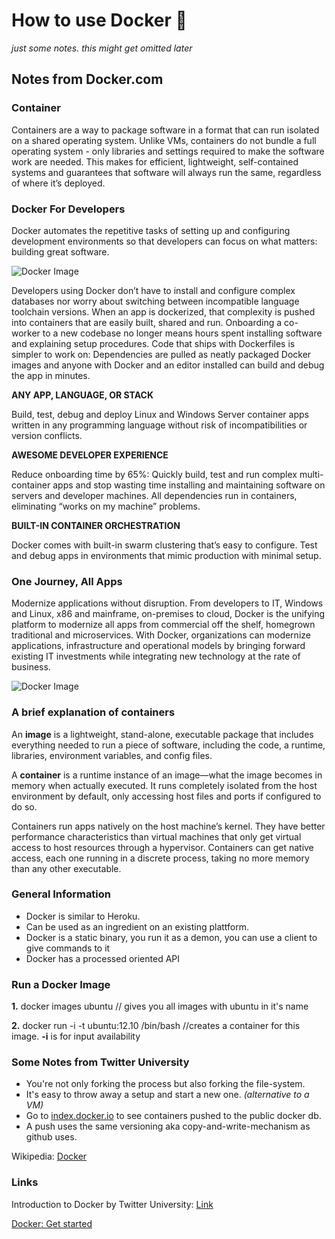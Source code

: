 # How to use Docker 🐳

*just some notes. this might get omitted later*

## Notes from Docker.com

### Container

Containers are a way to package software in a format that can run isolated on a shared operating system. Unlike VMs, containers do not bundle a full operating system - only libraries and settings required to make the software work are needed. This makes for efficient, lightweight, self-contained systems and guarantees that software will always run the same, regardless of where it’s deployed.

### Docker For Developers

Docker automates the repetitive tasks of setting up and configuring development environments so that developers can focus on what matters: building great software.

![Docker Image][Docking]

[Docking]: https://www.docker.com/sites/default/files/group_5622_0.png

Developers using Docker don’t have to install and configure complex databases nor worry about switching between incompatible language toolchain versions. When an app is dockerized, that complexity is pushed into containers that are easily built, shared and run. Onboarding a co-worker to a new codebase no longer means hours spent installing software and explaining setup procedures. Code that ships with Dockerfiles is simpler to work on: Dependencies are pulled as neatly packaged Docker images and anyone with Docker and an editor installed can build and debug the app in minutes.

**ANY APP, LANGUAGE, OR STACK**

Build, test, debug and deploy Linux and Windows Server container apps written in any programming language without risk of incompatibilities or version conflicts.

**AWESOME DEVELOPER EXPERIENCE**

Reduce onboarding time by 65%: Quickly build, test and run complex multi-container apps and stop wasting time installing and maintaining software on servers and developer machines. All dependencies run in containers, eliminating “works on my machine” problems.

**BUILT-IN CONTAINER ORCHESTRATION**

Docker comes with built-in swarm clustering that’s easy to configure. Test and debug apps in environments that mimic production with minimal setup.

### One Journey, All Apps

Modernize applications without disruption. From developers to IT, Windows and Linux, x86 and mainframe, on-premises to cloud, Docker is the unifying platform to modernize all apps from commercial off the shelf, homegrown traditional and microservices. With Docker, organizations can modernize applications, infrastructure and operational models by bringing forward existing IT investments while integrating new technology at the rate of business.

![Docker Image][docker flow]

[docker flow]: https://www.docker.com/sites/default/files/app_modernization.png

### A brief explanation of containers

An **image** is a lightweight, stand-alone, executable package that includes everything needed to run a piece of software, including the code, a runtime, libraries, environment variables, and config files.

A **container** is a runtime instance of an image—what the image becomes in memory when actually executed. It runs completely isolated from the host environment by default, only accessing host files and ports if configured to do so.

Containers run apps natively on the host machine’s kernel. They have better performance characteristics than virtual machines that only get virtual access to host resources through a hypervisor. Containers can get native access, each one running in a discrete process, taking no more memory than any other executable.

### General Information

* Docker is similar to Heroku.
* Can be used as an ingredient on an existing plattform. 
* Docker is a static binary, you run it as a demon, you can use a client to give commands to it
* Docker has a processed oriented API
 
### Run a Docker Image 

**1.** docker images ubuntu // gives you all images with ubuntu in it's name

**2.** docker run -i -t ubuntu:12.10 /bin/bash  //creates a container for this image. **-i** is for input availability

### Some Notes from Twitter University

* You're not only forking the process but also forking the file-system.
* It's easy to throw away a setup and start a new one. *(alternative to a VM)*
* Go to [index.docker.io](index.docker.io) to see containers pushed to the public docker db. 
* A push uses the same versioning aka copy-and-write-mechanism as github uses. 

Wikipedia: [Docker](https://en.wikipedia.org/wiki/Docker_(software))

### Links

Introduction to Docker by Twitter University: [Link](https://www.youtube.com/watch?v=Q5POuMHxW-0)

[Docker: Get started](https://docs.docker.com/get-started/)
